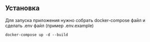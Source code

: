 <h2>Установка</h2>
Для запуска приложения нужно собрать docker-compose файл и сделать .env файл (пример .env.example)

```
docker-compose up -d --build
```